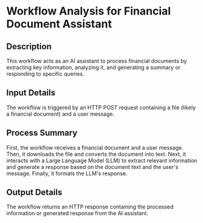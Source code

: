 # Workflow Analysis for Financial Document Assistant

## Description
This workflow acts as an AI assistant to process financial documents by extracting key information, analyzing it, and generating a summary or responding to specific queries.

## Input Details
The workflow is triggered by an HTTP POST request containing a file (likely a financial document) and a user message.

## Process Summary
First, the workflow receives a financial document and a user message. Then, it downloads the file and converts the document into text. Next, it interacts with a Large Language Model (LLM) to extract relevant information and generate a response based on the document text and the user's message. Finally, it formats the LLM's response.

## Output Details
The workflow returns an HTTP response containing the processed information or generated response from the AI assistant.

